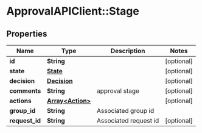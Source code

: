 # ApprovalAPIClient::Stage

## Properties
Name | Type | Description | Notes
------------ | ------------- | ------------- | -------------
**id** | **String** |  | [optional] 
**state** | [**State**](State.md) |  | [optional] 
**decision** | [**Decision**](Decision.md) |  | [optional] 
**comments** | **String** | approval stage | [optional] 
**actions** | [**Array&lt;Action&gt;**](Action.md) |  | [optional] 
**group_id** | **String** | Associated group id | 
**request_id** | **String** | Associated request id | [optional] 


